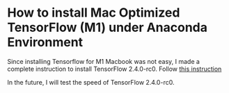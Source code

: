 # How to install Mac Optimized TensorFlow (M1) under Anaconda Environment

Since installing Tensorflow for M1 Macbook was not easy, I made a complete instruction to install TensorFlow 2.4.0-rc0.
Follow [this instruction](https://github.com/taishi-nammoto/How-to-install-Mac-Optimized-TensorFlow-M1-/blob/main/instruction.ipynb)

In the future, I will test the speed of TensorFlow 2.4.0-rc0.

